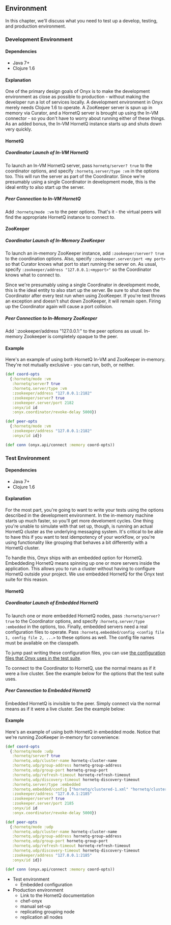 ## Environment

In this chapter, we'll discuss what you need to test up a develop, testing, and production environment.

### Development Environment

#### Dependencies

- Java 7+
- Clojure 1.6

#### Explanation

One of the primary design goals of Onyx is to make the development environment as close as possible to production - without making the developer run a lot of services locally. A development environment in Onyx merely needs Clojure 1.6 to operate. A ZooKeeper server is spun up in memory via Curator, and a HornetQ server is brought up using the In-VM connector - so you don't have to worry about running either of these things. As an added bonus, the In-VM HornetQ instance starts up and shuts down very quickly.

#### HornetQ

##### Coordinator Launch of In-VM HornetQ

To launch an In-VM HornetQ server, pass `hornetq/server? true` to the coordinator options, and specify `:hornetq.server/type :vm` in the options too. This will run the server as part of the Coordinator. Since we're presumably using a single Coordinator in development mode, this is the ideal entity to also start up the server.

##### Peer Connection to In-VM HornetQ

Add `:hornetq/mode :vm` to the peer options. That's it - the virtual peers will find the appropriate HornetQ instance to connect to.

#### ZooKeeper

##### Coordinator Launch of In-Memory ZooKeeper

To launch an in-memory ZooKeeper instance, add `:zookeeper/server? true` to the coordination options. Also, specify `:zookeeper.server/port <my port>` so that Curator knows what port to start running the server on. As usual, specify `:zookeeper/address "127.0.0.1:<myport>"` so the Coordinator knows what to connect to.

Since we're presumably using a single Coordinator in development mode, this is the ideal entity to also start up the server. Be sure to shut down the Coordinator after every test run when using ZooKeeper. If you're test throws an exception and doesn't shut down ZooKeeper, it will remain open. Firing up the Coordinator again will cause a port collision.

##### Peer Connection to In-Memory ZooKeeper

Add `:zookeeper/address "127.0.0.1:<my port>" to the peer options as usual. In-memory Zookeeper is completely opaque to the peer.

#### Example

Here's an example of using both HornetQ In-VM and ZooKeeper in-memory. They're not mutually exclusive - you can run, both, or neither.

```clojure
(def coord-opts
  {:hornetq/mode :vm
   :hornetq/server? true
   :hornetq.server/type :vm
   :zookeeper/address "127.0.0.1:2182"
   :zookeeper/server? true
   :zookeeper.server/port 2182
   :onyx/id id
   :onyx.coordinator/revoke-delay 5000})

(def peer-opts
  {:hornetq/mode :vm
   :zookeeper/address "127.0.0.1:2182"
   :onyx/id id})

(def conn (onyx.api/connect :memory coord-opts))
```

### Test Environment

#### Dependencies

- Java 7+
- Clojure 1.6

#### Explanation

For the most part, you're going to want to write your tests using the options described in the development environment. In the in-memory machine starts up much faster, so you'll get more develoment cycles. One thing you're unable to simulate with that set up, though, is running an actual HornetQ cluster as the underlying messaging system. It's critical to be able to have this if you want to test idempotency of your workflow, or you're using functionality like grouping that behaves a bit differently with a HornetQ cluster.

To handle this, Onyx ships with an embedded option for HornetQ. Embeddeding HornetQ means spinning up one or more servers inside the application. This allows you to run a cluster without having to configure HornetQ outside your project. We use embedded HornetQ for the Onyx test suite for this reason.

#### HornetQ

##### Coordinator Launch of Embedded HornetQ

To launch one or more embedded HornetQ nodes, pass `:hornetq/server? true` to the Coordinator options, and specify `:hornetq.server/type :embedded` in the options, too. Finally, embedded servers need a real configuration files to operate. Pass `:hornetq.embedded/config <config file 1, config file 2, ...>` to these options as well. The config file names must be available on the classpath.

To jump past writing these configuration files, you can use [the configuration files that Onyx uses in the test suite](https://github.com/MichaelDrogalis/onyx/tree/master/resources/hornetq).

To connect to the Coordinator to HornetQ, use the normal means as if it were a live cluster. See the example below for the options that the test suite uses.

##### Peer Connection to Embedded HornetQ

Embedded HornetQ is invisible to the peer. Simply connect via the normal means as if it were a live cluster. See the example below:

#### Example

Here's an example of using both HornetQ in embedded mode. Notice that we're running ZooKeeper in-memory for convenience:

```clojure
(def coord-opts
  {:hornetq/mode :udp
   :hornetq/server? true
   :hornetq.udp/cluster-name hornetq-cluster-name
   :hornetq.udp/group-address hornetq-group-address
   :hornetq.udp/group-port hornetq-group-port
   :hornetq.udp/refresh-timeout hornetq-refresh-timeout
   :hornetq.udp/discovery-timeout hornetq-discovery-timeout
   :hornetq.server/type :embedded
   :hornetq.embedded/config ["hornetq/clustered-1.xml" "hornetq/clustered-2.xml" "hornetq/clustered-3.xml"]
   :zookeeper/address "127.0.0.1:2185"
   :zookeeper/server? true
   :zookeeper.server/port 2185
   :onyx/id id
   :onyx.coordinator/revoke-delay 5000})

(def peer-opts
  {:hornetq/mode :udp
   :hornetq.udp/cluster-name hornetq-cluster-name
   :hornetq.udp/group-address hornetq-group-address
   :hornetq.udp/group-port hornetq-group-port
   :hornetq.udp/refresh-timeout hornetq-refresh-timeout
   :hornetq.udp/discovery-timeout hornetq-discovery-timeout
   :zookeeper/address "127.0.0.1:2185"
   :onyx/id id})

(def conn (onyx.api/connect :memory coord-opts))
```



  - Test environment
    - Embedded configuration
  - Production environment
    - Link to the HornetQ documentation
    - chef-onyx
    - manual set-up
    - replicating grouping node
    - replication all nodes

